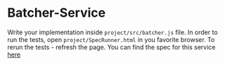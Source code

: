# Batcher-Service 

Write your implementation inside `project/src/batcher.js` file. 
In order to run the tests, open `project/SpecRunner.html` in you favorite browser. To rerun the tests - refresh the page. 
You can find the spec for this service [here](https://docs.google.com/a/wix.com/document/d/1UruXwGcvYDrfLKVre92yjQi2wI0_wSPl8LS0ckSJnmE/pub)
